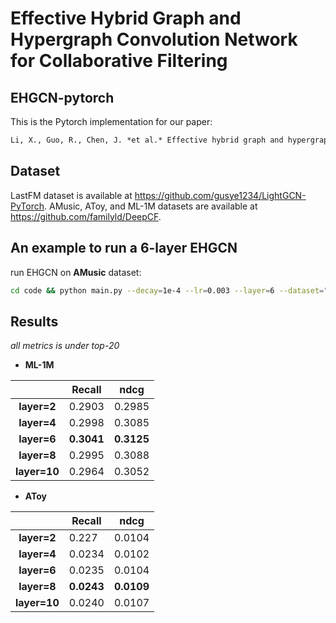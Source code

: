 # Effective Hybrid Graph and Hypergraph Convolution Network for Collaborative Filtering



## EHGCN-pytorch

This is the Pytorch implementation for our paper:

```latex
Li, X., Guo, R., Chen, J. *et al.* Effective hybrid graph and hypergraph convolution network for collaborative filtering. *Neural Comput & Applic* (2022).
```



## Dataset

LastFM dataset is available at https://github.com/gusye1234/LightGCN-PyTorch. AMusic, AToy, and ML-1M datasets are available at https://github.com/familyld/DeepCF.



## An example to run a 6-layer EHGCN

run EHGCN on **AMusic** dataset:

```bash
cd code && python main.py --decay=1e-4 --lr=0.003 --layer=6 --dataset="AMusic" --GPU 2 --cache 1 --Hadj 1 --epochs 5000 --dropadj 0.5 --load_adj H_adj --k_G=1 --k_HG=1
```



## Results

*all metrics is under top-20*

- **ML-1M**

|              | Recall     | ndcg       |
| :----------: | ---------- | ---------- |
| **layer=2**  | 0.2903     | 0.2985     |
| **layer=4**  | 0.2998     | 0.3085     |
| **layer=6**  | **0.3041** | **0.3125** |
| **layer=8**  | 0.2995     | 0.3088     |
| **layer=10** | 0.2964     | 0.3052     |

- **AToy**

|              | Recall     | ndcg       |
| :----------: | ---------- | ---------- |
| **layer=2**  | 0.227      | 0.0104     |
| **layer=4**  | 0.0234     | 0.0102     |
| **layer=6**  | 0.0235     | 0.0104     |
| **layer=8**  | **0.0243** | **0.0109** |
| **layer=10** | 0.0240     | 0.0107     |

